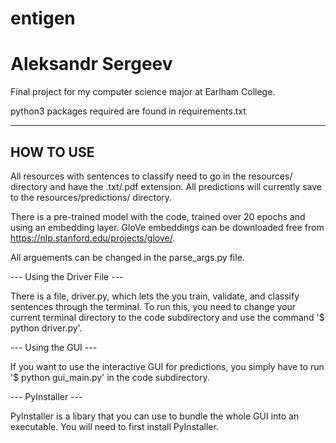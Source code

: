 # entigen
# Aleksandr Sergeev
Final project for my computer science major at Earlham College.

python3 packages required are found in requirements.txt

----------
HOW TO USE
----------
All resources with sentences to classify need to go in the resources/ directory and have the .txt/.pdf extension.
All predictions will currently save to the resources/predictions/ directory.

There is a pre-trained model with the code, trained over 20 epochs and using an embedding layer. GloVe embeddings can be downloaded free from https://nlp.stanford.edu/projects/glove/.

All arguements can be changed in the parse_args.py file.


--- Using the Driver File ---

 There is a file, driver.py, which lets the you train, validate, and classify sentences through the terminal. To run this, you need to change your current terminal directory to the code subdirectory and use the command '$ python driver.py'.

--- Using the GUI ---

 If you want to use the interactive GUI for predictions, you simply have to run '$ python gui_main.py' in the code subdirectory.

--- PyInstaller ---

 PyInstaller is a libary that you can use to bundle the whole GUI into an executable. You will need to first install PyInstaller.
